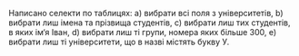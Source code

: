 Написано селекти по таблицях: 
a) вибрати всі поля з університетів,
b) вибрати лиш імена та прізвища студентів,
c) вибрати лиш тих студентів, в яких ім‘я Іван,
d) вибрати лиш ті групи, номера яких  більше 300,
e) вибрати лиш ті університети, що в назві містять букву У.